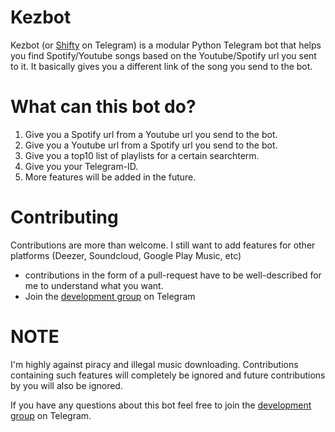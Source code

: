 # Kezbot
Kezbot (or [Shifty](https://t.me/Kezbot) on Telegram) is a modular Python Telegram bot that helps you find Spotify/Youtube songs based on the Youtube/Spotify url you sent to it. It basically gives you a different link of the song you send to the bot.

# What can this bot do?
1. Give you a Spotify url from a Youtube url you send to the bot.
2. Give you a Youtube url from a Spotify url you send to the bot.
3. Give you a top10 list of playlists for a certain searchterm.
4. Give you your Telegram-ID.
5. More features will be added in the future.


# Contributing
Contributions are more than welcome. I still want to add features for other platforms (Deezer, Soundcloud, Google Play Music, etc)
- contributions in the form of a pull-request have to be well-described for me to understand what you want.
- Join the [development group](https://t.me/KezbotSupport) on Telegram

# NOTE
I'm highly against piracy and illegal music downloading. Contributions containing such features will completely be ignored and future contributions by you will also be ignored.

If you have any questions about this bot feel free to join the [development group](https://t.me/KezbotSupport) on Telegram.
